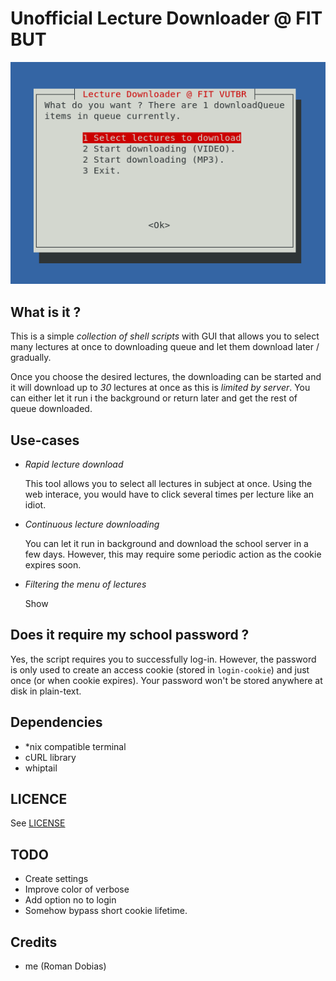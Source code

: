 # Unofficial Lecture Downloader @ FIT BUT
![alt main menu](menu.png)
## What is it ?
This is a simple *collection of shell scripts* with GUI that allows you to select many lectures at once to downloading queue and let them download later / gradually.

Once you choose the desired lectures, the downloading can be started and it will download up to *30* lectures at once as this is *limited by server*. You can either let it run i the background or return later and get the rest of queue downloaded.

## Use-cases
* *Rapid lecture download* 

    This tool allows you to select all lectures in subject at once. 
    Using the web interace, you would have to click several times per lecture like an idiot.
* *Continuous lecture downloading*

    You can let it run in background and download the school server in a few days.
    However, this may require some periodic action as the cookie expires soon.
* *Filtering the menu of lectures*

    Show 

## Does it require my school password ?
Yes, the script requires you to successfully log-in. However, the password is only used to create an access cookie (stored in `login-cookie`) and just once (or when cookie expires). 
Your password won't be stored anywhere at disk in plain-text. 

## Dependencies
* \*nix compatible terminal
* cURL library
* whiptail

## LICENCE
See [LICENSE](LICENSE)

## TODO
* Create settings
* Improve color of verbose
* Add option no to login
* Somehow bypass short cookie lifetime.

## Credits
* me (Roman Dobias)
